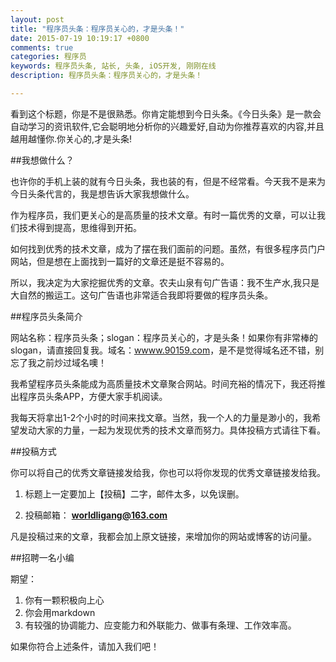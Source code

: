 ```yaml
---
layout: post
title: "程序员头条：程序员关心的，才是头条！"
date: 2015-07-19 10:19:17 +0800
comments: true
categories: 程序员
keywords: 程序员头条, 站长, 头条, iOS开发, 刚刚在线
description: 程序员头条：程序员关心的，才是头条！

---
```


看到这个标题，你是不是很熟悉。你肯定能想到今日头条。《今日头条》是一款会自动学习的资讯软件,它会聪明地分析你的兴趣爱好,自动为你推荐喜欢的内容,并且越用越懂你.你关心的,才是头条!

##我想做什么？

也许你的手机上装的就有今日头条，我也装的有，但是不经常看。今天我不是来为今日头条代言的，我是想告诉大家我想做什么。

作为程序员，我们更关心的是高质量的技术文章。有时一篇优秀的文章，可以让我们技术得到提高，思维得到开拓。

如何找到优秀的技术文章，成为了摆在我们面前的问题。虽然，有很多程序员门户网站，但是想在上面找到一篇好的文章还是挺不容易的。

所以，我决定为大家挖掘优秀的文章。农夫山泉有句广告语：我不生产水,我只是大自然的搬运工。这句广告语也非常适合我即将要做的程序员头条。

##程序员头条简介

网站名称：程序员头条；slogan：程序员关心的，才是头条！如果你有非常棒的slogan，请直接回复我。域名：[wwww.90159.com](wwww.90159.com)，是不是觉得域名还不错，别忘了我之前炒过域名噢！

我希望程序员头条能成为高质量技术文章聚合网站。时间充裕的情况下，我还将推出程序员头条APP，方便大家手机阅读。

我每天将拿出1-2个小时的时间来找文章。当然，我一个人的力量是渺小的，我希望发动大家的力量，一起为发现优秀的技术文章而努力。具体投稿方式请往下看。

##投稿方式

你可以将自己的优秀文章链接发给我，你也可以将你发现的优秀文章链接发给我。

1. 标题上一定要加上【投稿】二字，邮件太多，以免误删。

2. 投稿邮箱： **worldligang@163.com**  

凡是投稿过来的文章，我都会加上原文链接，来增加你的网站或博客的访问量。

##招聘一名小编

期望：

1. 你有一颗积极向上心
2. 你会用markdown
3. 有较强的协调能力、应变能力和外联能力、做事有条理、工作效率高。

如果你符合上述条件，请加入我们吧！